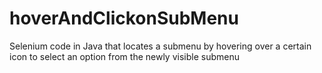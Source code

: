 # hoverAndClickonSubMenu
Selenium code in Java that locates a submenu by hovering over a certain icon to select an option from the newly visible submenu
